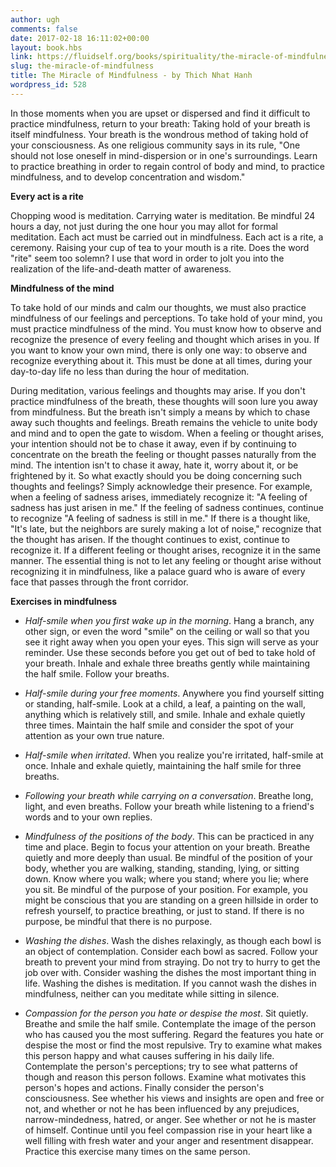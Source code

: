```yaml
---
author: ugh
comments: false
date: 2017-02-18 16:11:02+00:00
layout: book.hbs
link: https://fluidself.org/books/spirituality/the-miracle-of-mindfulness/
slug: the-miracle-of-mindfulness
title: The Miracle of Mindfulness - by Thich Nhat Hanh
wordpress_id: 528
---
```


In those moments when you are upset or dispersed and find it difficult to practice mindfulness, return to your breath: Taking hold of your breath is itself mindfulness. Your breath is the wondrous method of taking hold of your consciousness. As one religious community says in its rule, "One should not lose oneself in mind-dispersion or in one's surroundings. Learn to practice breathing in order to regain control of body and mind, to practice mindfulness, and to develop concentration and wisdom."

**Every act is a rite**

Chopping wood is meditation. Carrying water is meditation. Be mindful 24 hours a day, not just during the one hour you may allot for formal meditation. Each act must be carried out in mindfulness. Each act is a rite, a ceremony. Raising your cup of tea to your mouth is a rite. Does the word "rite" seem too solemn? I use that word in order to jolt you into the realization of the life-and-death matter of awareness.

**Mindfulness of the mind**

To take hold of our minds and calm our thoughts, we must also practice mindfulness of our feelings and perceptions. To take hold of your mind, you must practice mindfulness of the mind. You must know how to observe and recognize the presence of every feeling and thought which arises in you. If you want to know your own mind, there is only one way: to observe and recognize everything about it. This must be done at all times, during your day-to-day life no less than during the hour of meditation.

During meditation, various feelings and thoughts may arise. If you don't practice mindfulness of the breath, these thoughts will soon lure you away from mindfulness. But the breath isn't simply a means by which to chase away such thoughts and feelings. Breath remains the vehicle to unite body and mind and to open the gate to wisdom. When a feeling or thought arises, your intention should not be to chase it away, even if by continuing to concentrate on the breath the feeling or thought passes naturally from the mind. The intention isn't to chase it away, hate it, worry about it, or be frightened by it. So what exactly should you be doing concerning such thoughts and feelings? Simply acknowledge their presence. For example, when a feeling of sadness arises, immediately recognize it: "A feeling of sadness has just arisen in me." If the feeling of sadness continues, continue to recognize "A feeling of sadness is still in me." If there is a thought like, "It's late, but the neighbors are surely making a lot of noise," recognize that the thought has arisen. If the thought continues to exist, continue to recognize it. If a different feeling or thought arises, recognize it in the same manner. The essential thing is not to let any feeling or thought arise without recognizing it in mindfulness, like a palace guard who is aware of every face that passes through the front corridor.

**Exercises in mindfulness**

- _Half-smile when you first wake up in the morning_. Hang a branch, any other sign, or even the word "smile" on the ceiling or wall so that you see it right away when you open your eyes. This sign will serve as your reminder. Use these seconds before you get out of bed to take hold of your breath. Inhale and exhale three breaths gently while maintaining the half smile. Follow your breaths.

- _Half-smile during your free moments_. Anywhere you find yourself sitting or standing, half-smile. Look at a child, a leaf, a painting on the wall, anything which is relatively still, and smile. Inhale and exhale quietly three times. Maintain the half smile and consider the spot of your attention as your own true nature.

- _Half-smile when irritated_. When you realize you're irritated, half-smile at once. Inhale and exhale quietly, maintaining the half smile for three breaths.

- _Following your breath while carrying on a conversation_. Breathe long, light, and even breaths. Follow your breath while listening to a friend's words and to your own replies.

- _Mindfulness of the positions of the body_. This can be practiced in any time and place. Begin to focus your attention on your breath. Breathe quietly and more deeply than usual. Be mindful of the position of your body, whether you are walking, standing, standing, lying, or sitting down. Know where you walk; where you stand; where you lie; where you sit. Be mindful of the purpose of your position. For example, you might be conscious that you are standing on a green hillside in order to refresh yourself, to practice breathing, or just to stand. If there is no purpose, be mindful that there is no purpose.

- _Washing the dishes_. Wash the dishes relaxingly, as though each bowl is an object of contemplation. Consider each bowl as sacred. Follow your breath to prevent your mind from straying. Do not try to hurry to get the job over with. Consider washing the dishes the most important thing in life. Washing the dishes is meditation. If you cannot wash the dishes in mindfulness, neither can you meditate while sitting in silence.

- _Compassion for the person you hate or despise the most_. Sit quietly. Breathe and smile the half smile. Contemplate the image of the person who has caused you the most suffering. Regard the features you hate or despise the most or find the most repulsive. Try to examine what makes this person happy and what causes suffering in his daily life. Contemplate the person's perceptions; try to see what patterns of though and reason this person follows. Examine what motivates this person's hopes and actions. Finally consider the person's consciousness. See whether his views and insights are open and free or not, and whether or not he has been influenced by any prejudices, narrow-mindedness, hatred, or anger. See whether or not he is master of himself. Continue until you feel compassion rise in your heart like a well filling with fresh water and your anger and resentment disappear. Practice this exercise many times on the same person.
